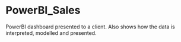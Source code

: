 # PowerBI_Sales
PowerBI dashboard presented to a client. Also shows how the data is interpreted, modelled and presented.

